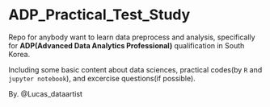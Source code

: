 # ADP_Practical_Test_Study

Repo for anybody want to learn data preprocess and analysis, specifically for **ADP(Advanced Data Analytics Professional)** qualification in South Korea.

Including some basic content about data sciences, practical codes(by `R` and `jupyter notebook`), and excercise questions(if possible).

By. @Lucas_dataartist
